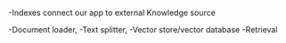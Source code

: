 -Indexes connect our app to external Knowledge source

-Document loader,
-Text splitter,
-Vector store/vector database
-Retrieval
